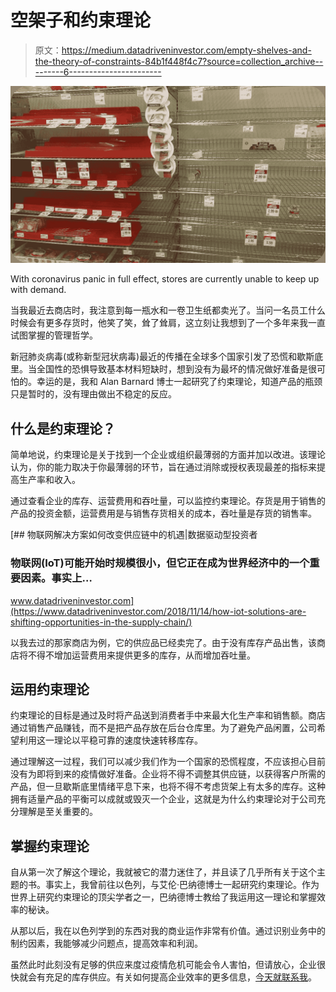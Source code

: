 # 空架子和约束理论

> 原文：<https://medium.datadriveninvestor.com/empty-shelves-and-the-theory-of-constraints-84b1f448f4c7?source=collection_archive---------6----------------------->

![](img/2bda5751e8639b36e28ce5c521198422.png)

With coronavirus panic in full effect, stores are currently unable to keep up with demand.

当我最近去商店时，我注意到每一瓶水和一卷卫生纸都卖光了。当问一名员工什么时候会有更多存货时，他笑了笑，耸了耸肩，这立刻让我想到了一个多年来我一直试图掌握的管理哲学。

新冠肺炎病毒(或称新型冠状病毒)最近的传播在全球多个国家引发了恐慌和歇斯底里。当全国性的恐惧导致基本材料短缺时，想到没有为最坏的情况做好准备是很可怕的。幸运的是，我和 Alan Barnard 博士一起研究了约束理论，知道产品的瓶颈只是暂时的，没有理由做出不稳定的反应。

## 什么是约束理论？

简单地说，约束理论是关于找到一个企业或组织最薄弱的方面并加以改进。该理论认为，你的能力取决于你最薄弱的环节，旨在通过消除或授权表现最差的指标来提高生产率和收入。

通过查看企业的库存、运营费用和吞吐量，可以监控约束理论。存货是用于销售的产品的投资金额，运营费用是与销售存货相关的成本，吞吐量是存货的销售率。

[](https://www.datadriveninvestor.com/2018/11/14/how-iot-solutions-are-shifting-opportunities-in-the-supply-chain/) [## 物联网解决方案如何改变供应链中的机遇|数据驱动型投资者

### 物联网(IoT)可能开始时规模很小，但它正在成为世界经济中的一个重要因素。事实上…

www.datadriveninvestor.com](https://www.datadriveninvestor.com/2018/11/14/how-iot-solutions-are-shifting-opportunities-in-the-supply-chain/) 

以我去过的那家商店为例，它的供应品已经卖完了。由于没有库存产品出售，该商店将不得不增加运营费用来提供更多的库存，从而增加吞吐量。

## 运用约束理论

约束理论的目标是通过及时将产品送到消费者手中来最大化生产率和销售额。商店通过销售产品赚钱，而不是把产品存放在后台仓库里。为了避免产品闲置，公司希望利用这一理论以平稳可靠的速度快速转移库存。

通过理解这一过程，我们可以减少我们作为一个国家的恐慌程度，不应该担心目前没有为即将到来的疫情做好准备。企业将不得不调整其供应链，以获得客户所需的产品，但一旦歇斯底里情绪平息下来，也将不得不考虑货架上有太多的库存。这种拥有适量产品的平衡可以成就或毁灭一个企业，这就是为什么约束理论对于公司充分理解是至关重要的。

## 掌握约束理论

自从第一次了解这个理论，我就被它的潜力迷住了，并且读了几乎所有关于这个主题的书。事实上，我曾前往以色列，与艾伦·巴纳德博士一起研究约束理论。作为世界上研究约束理论的顶尖学者之一，巴纳德博士教给了我运用这一理论和掌握效率的秘诀。

从那以后，我在以色列学到的东西对我的商业运作非常有价值。通过识别业务中的制约因素，我能够减少问题点，提高效率和利润。

虽然此时此刻没有足够的供应来度过疫情危机可能会令人害怕，但请放心，企业很快就会有充足的库存供应。有关如何提高企业效率的更多信息，[今天就联系我](http://andrewcartwright.com/hire-andrew)。